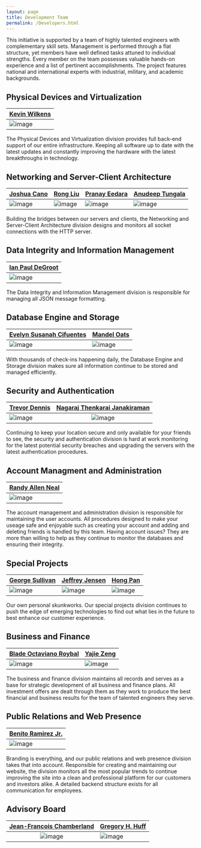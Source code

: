 ```yaml
---
layout: page
title: Development Team
permalink: /Developers.html
---
```


This initiative is supported by a team of highly talented engineers with complementary skill sets.
Management is performed through a flat structure, yet members have well defined tasks attuned to individual strengths.
Every member on the team possesses valuable hands-on experience and a list of pertinent accomplishments.
The project features national and international experts with industrial, military, and academic backgrounds.

## Physical Devices and Virtualization

[Kevin Wilkens](https://github.com/kevinwilkens22) |
--- |
![image](http://i.imgur.com/bzVR84G.jpg) |

The Physical Devices and Virtualization division provides full back-end support of our entire infrastructure. Keeping all software up to date with the latest updates and constantly improving the hardware with the latest breakthroughs in technology.

## Networking and Server-Client Architecture

[Joshua Cano](https://github.com/jacano23) | [Rong Liu](https://github.com/liur180855) | [Pranay Eedara](https://github.com/epranaykumar) | [Anudeep Tungala](https://github.com/nranudeep1990)  
--- | --- | --- | ---
![image](http://i.imgur.com/1safFTg.jpg) | ![image](http://i.imgur.com/JPeIAOx.jpg) | ![image](http://i.imgur.com/6ADDPNE.jpg) | ![image](http://i.imgur.com/kRRKrSK.jpg) |

Building the bridges between our servers and clients, the Networking and Server-Client Architecture division designs and monitors all socket connections with the HTTP server.

## Data Integrity and Information Management

[Ian Paul DeGroot](https://github.com/iandegroot) |
--- |
![image](http://i.imgur.com/qvX4mgk.jpg) |

The Data Integrity and Information Management division is responsible for managing all JSON message formatting. 

## Database Engine and Storage

[Evelyn Susanah Cifuentes](https://github.com/cifuentesevelyn) | [Mandel Oats](https://github.com/mandeloats) |
--- | --- |
![image](http://i.imgur.com/Evg5ZOL.jpg) | ![image](http://i.imgur.com/nIaLQwY.jpg) |

With thousands of check-ins happening daily, the Database Engine and Storage division makes sure all information continue to be stored and managed efficiently.

## Security and Authentication 

[Trevor Dennis](https://github.com/td08) | [Nagaraj Thenkarai Janakiraman](https://github.com/tjnagaraj) |
--- |:---:|
![image](http://i.imgur.com/HFLbGSG.jpg) | ![image](http://i.imgur.com/jLsvx6w.jpg) |

Continuing to keep your location secure and only available for your friends to see, the security and authentication division is hard at work monitoring for the latest potential security breaches and upgrading the servers with the latest authentication procedures. 

## Account Managment and Administration

[Randy Allen Neal](https://github.com/gmnealusn) |
--- |
![image](http://i.imgur.com/7Bc1z6K.jpg) |

The account management and administration division is responsible for maintaining the user accounts. All procedures designed to make your useage safe and enjoyable  such as creating your account and adding and deleting friends is handled by this team. Having account issues? They are more than willing to help as they continue to monitor the databases and ensuring their integrity.

## Special Projects

[George Sullivan](https://github.com/I-Love-Github) | [Jeffrey Jensen](https://github.com/happycamper) | [Hong Pan](https://github.com/hongpan0507) |
--- | --- | --- |
![image](http://i.imgur.com/08ZCp5T.jpg) | ![image](http://i.imgur.com/UpIqJps.png) | ![image](http://i.imgur.com/qQzqkhA.jpg) |

Our own personal skunkworks. Our special projects division continues to push the edge of emerging technologies to find out what lies in the future to best enhance our customer experience.

## Business and Finance

[Blade Octaviano Roybal](https://github.com/Bladeroybal) | [Yajie Zeng](https://github.com/yjzeng8833) |
--- | --- |
![image](http://i.imgur.com/9oavJNv.jpg) | ![image](http://i.imgur.com/mQ7Vr9E.jpg) |

The business and finance division maintains all records and serves as a base for strategic development of all business and finance plans. All investment offers are dealt through them as they work to produce the best financial and business results for the team of talented engineers they serve.

## Public Relations and Web Presence

[Benito Ramirez Jr.](https://github.com/BenitoRamirezJr) |
--- |
![image](http://i.imgur.com/Ek4A1uK.jpg) |

Branding is everything, and our public relations and web presence division takes that into account. Responsible for creating and maintaining our website, the division monitors all the most popular trends to continue improving the site into a clean and professional platform for our customers and investors alike. A detailed backend structure exists for all communication for employees.

## Advisory Board

[Jean-Francois Chamberland](https://github.com/chmbrlnd) | [Gregory H. Huff](https://github.com/ghuff) |
|:---:| --- |
![image](http://i.imgur.com/mT1cDNd.jpg) | ![image](http://i.imgur.com/ZWf1tUT.jpg) |
